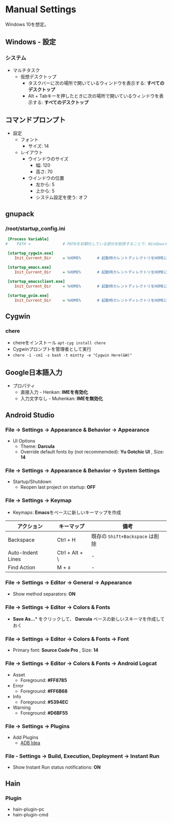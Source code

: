 Manual Settings
===============

Windows 10を想定。


Windows - 設定
--------------

### システム

* マルチタスク
    * 仮想デスクトップ
        * タスクバーに次の場所で開いているウィンドウを表示する: **すべてのデスクトップ**
        * Alt + Tabキーを押したときに次の場所で開いているウィンドウを表示する: **すべてのデスクトップ**


コマンドプロンプト
------------------

* 設定
    * フォント
        * サイズ: 14
    * レイアウト
        * ウインドウのサイズ
            * 幅: 120
            * 高さ: 70
        * ウインドウの位置
            * 左から: 5
            * 上から: 5
            * システム設定を使う: オフ


gnupack
-------

### /root/startup_config.ini

```ini
 [Process Variable]
#    PATH =              # PATHを初期化している部分を削除することで、Windowsの環境変数が有効になる

 [startup_cygwin.exe]
    Init_Current_Dir     = %HOME%       # 起動時カレントディレクトリをHOMEにする

 [startup_emacs.exe]
    Init_Current_Dir     = %HOME%       # 起動時カレントディレクトリをHOMEにする
    
 [startup_emacsclient.exe]
    Init_Current_Dir     = %HOME%       # 起動時カレントディレクトリをHOMEにする

 [startup_gvim.exe]
    Init_Current_Dir     = %HOME%       # 起動時カレントディレクトリをHOMEにする
```


Cygwin
------

### chere

* chereをインストール `apt-cyg install chere`
* Cygwinプロンプトを管理者として実行
* `chere -i -cm1 -s bash -t mintty -e "Cygwin Here(&W)"`


Google日本語入力
----------------

* プロパティ
    * 直接入力 - Henkan: **IMEを有効化**
    * 入力文字なし - Muhenkan: **IMEを無効化**


Android Studio
--------------

### File -> Settings -> Appearance & Behavior -> Appearance

* UI Options
    * Theme: **Darcula**
    * Override default fonts by (not recommemded): **Yu Gotchic UI** , Size: **14**


### File -> Settings -> Appearance & Behavior -> System Settings

* Startup/Shutdown
    * Reopen last project on startup: **OFF**


### File -> Settings -> Keymap

* Keymaps: **Emacs**をベースに新しいキーマップを作成

| アクション | キーマップ | 備考 |
|------------|------------|------|
| Backspace | Ctrl + H | 既存の `Shift+Backspace` は削除 |
| Auto-Indent Lines | Ctrl + Alt + \\ | - |
| Find Action | M + x | - |


### File -> Settings -> Editor -> General -> Appearance

* Show method separators: **ON**


### File -> Settings -> Editor -> Colors & Fonts

* **Save As...*** をクリックして、 **Darcula** ベースの新しいスキーマを作成しておく


### File -> Settings -> Editor -> Colors & Fonts -> Font

* Primary font: **Source Code Pro** , Size: **14**


### File -> Settings -> Editor -> Colors & Fonts -> Android Logcat

* Asset
    * Foreground: **#FF8785**
* Error
    * Foreground: **#FF6B68**
* Info
    * Foreground: **#5394EC**
* Warning
    * Foreground: **#D6BF55**


### File -> Settings -> Plugins

* Add Plugins
    * [ADB Idea](https://github.com/pbreault/adb-idea)


### File - Settings -> Build, Execution, Deployment -> Instant Run

* Show Instant Run status notifications: **ON**



Hain
----

### Plugin

* hain-plugin-pc
* hain-plugin-cmd
